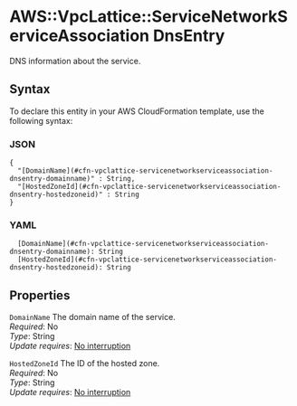 # AWS::VpcLattice::ServiceNetworkServiceAssociation DnsEntry<a name="aws-properties-vpclattice-servicenetworkserviceassociation-dnsentry"></a>

DNS information about the service\.

## Syntax<a name="aws-properties-vpclattice-servicenetworkserviceassociation-dnsentry-syntax"></a>

To declare this entity in your AWS CloudFormation template, use the following syntax:

### JSON<a name="aws-properties-vpclattice-servicenetworkserviceassociation-dnsentry-syntax.json"></a>

```
{
  "[DomainName](#cfn-vpclattice-servicenetworkserviceassociation-dnsentry-domainname)" : String,
  "[HostedZoneId](#cfn-vpclattice-servicenetworkserviceassociation-dnsentry-hostedzoneid)" : String
}
```

### YAML<a name="aws-properties-vpclattice-servicenetworkserviceassociation-dnsentry-syntax.yaml"></a>

```
  [DomainName](#cfn-vpclattice-servicenetworkserviceassociation-dnsentry-domainname): String
  [HostedZoneId](#cfn-vpclattice-servicenetworkserviceassociation-dnsentry-hostedzoneid): String
```

## Properties<a name="aws-properties-vpclattice-servicenetworkserviceassociation-dnsentry-properties"></a>

`DomainName`  <a name="cfn-vpclattice-servicenetworkserviceassociation-dnsentry-domainname"></a>
The domain name of the service\.  
*Required*: No  
*Type*: String  
*Update requires*: [No interruption](https://docs.aws.amazon.com/AWSCloudFormation/latest/UserGuide/using-cfn-updating-stacks-update-behaviors.html#update-no-interrupt)

`HostedZoneId`  <a name="cfn-vpclattice-servicenetworkserviceassociation-dnsentry-hostedzoneid"></a>
The ID of the hosted zone\.  
*Required*: No  
*Type*: String  
*Update requires*: [No interruption](https://docs.aws.amazon.com/AWSCloudFormation/latest/UserGuide/using-cfn-updating-stacks-update-behaviors.html#update-no-interrupt)